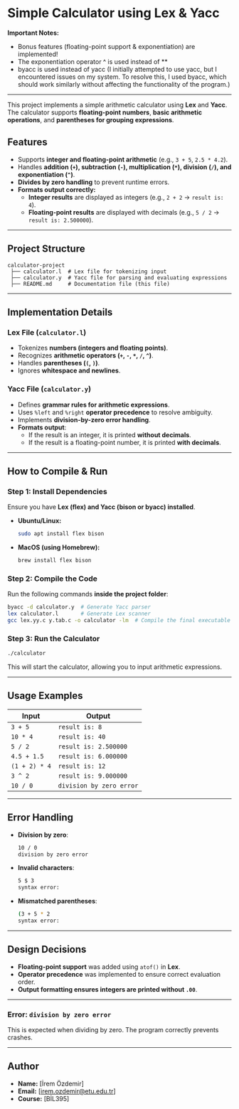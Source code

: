 # Simple Calculator using Lex & Yacc

**Important Notes:**
- Bonus features (floating-point support & exponentiation) are implemented!
- The exponentiation operator ^ is used instead of **
- byacc is used instead of yacc 
(I initially attempted to use yacc, but I encountered issues on my system. To resolve this, I used byacc, which should work similarly without affecting the functionality of the program.)

---

This project implements a simple arithmetic calculator using **Lex** and **Yacc**. The calculator supports **floating-point numbers**, **basic arithmetic operations**, and **parentheses for grouping expressions**.

## **Features**
- Supports **integer and floating-point arithmetic** (e.g., `3 + 5`, `2.5 * 4.2`).
- Handles **addition (`+`), subtraction (`-`), multiplication (`*`), division (`/`), and exponentiation (`^`)**.
- **Divides by zero handling** to prevent runtime errors.
- **Formats output correctly:**
  - **Integer results** are displayed as integers (e.g., `2 + 2` → `result is: 4`).
  - **Floating-point results** are displayed with decimals (e.g., `5 / 2` → `result is: 2.500000`).

---

## **Project Structure**
```
calculator-project
 ├── calculator.l  # Lex file for tokenizing input
 ├── calculator.y  # Yacc file for parsing and evaluating expressions
 ├── README.md     # Documentation file (this file)
```

---

## **Implementation Details**
### **Lex File (`calculator.l`)**
- Tokenizes **numbers (integers and floating points)**.
- Recognizes **arithmetic operators (`+`, `-`, `*`, `/`, `^`)**.
- Handles **parentheses (`(`, `)`)**.
- Ignores **whitespace and newlines**.

### **Yacc File (`calculator.y`)**
- Defines **grammar rules for arithmetic expressions**.
- Uses `%left` and `%right` **operator precedence** to resolve ambiguity.
- Implements **division-by-zero error handling**.
- **Formats output**:
  - If the result is an integer, it is printed **without decimals**.
  - If the result is a floating-point number, it is printed **with decimals**.

---

## **How to Compile & Run**
### **Step 1: Install Dependencies**
Ensure you have **Lex (flex) and Yacc (bison or byacc) installed**.

- **Ubuntu/Linux:**
  ```bash
  sudo apt install flex bison
  ```
- **MacOS (using Homebrew):**
  ```bash
  brew install flex bison
  ```

### **Step 2: Compile the Code**
Run the following commands **inside the project folder**:
```bash
byacc -d calculator.y  # Generate Yacc parser
lex calculator.l       # Generate Lex scanner
gcc lex.yy.c y.tab.c -o calculator -lm  # Compile the final executable
```

### **Step 3: Run the Calculator**
```bash
./calculator
```
This will start the calculator, allowing you to input arithmetic expressions.

---

## **Usage Examples**
| **Input**  | **Output**  |
|------------|------------|
| `3 + 5`    | `result is: 8` |
| `10 * 4`   | `result is: 40` |
| `5 / 2`    | `result is: 2.500000` |
| `4.5 + 1.5` | `result is: 6.000000` |
| `(1 + 2) * 4` | `result is: 12` |
| `3 ^ 2`    | `result is: 9.000000` |
| `10 / 0`   | `division by zero error` |

---

## **Error Handling**
- **Division by zero**:
  ```bash
  10 / 0
  division by zero error
  ```
- **Invalid characters**:
  ```bash
  5 $ 3
  syntax error:
  ```
- **Mismatched parentheses**:
  ```bash
  (3 + 5 * 2
  syntax error:
  ```

---

## **Design Decisions**
- **Floating-point support** was added using `atof()` in **Lex**.
- **Operator precedence** was implemented to ensure correct evaluation order.
- **Output formatting ensures integers are printed without `.00`**.

---

### **Error: `division by zero error`**
This is expected when dividing by zero. The program correctly prevents crashes.

---

## **Author**
- **Name:** [İrem Özdemir]
- **Email:** [irem.ozdemir@etu.edu.tr]
- **Course:** [BİL395]